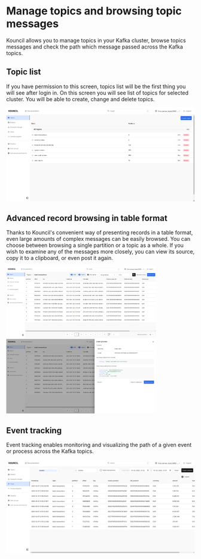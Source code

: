 # Manage topics and browsing topic messages

Kouncil allows you to manage topics in your Kafka cluster, browse topics messages and check the path
which message passed across the Kafka topics.

## Topic list

If you have permission to this screen, topics list will be the first thing you will see after login
in. On this screen you will see list of topics for selected cluster. You will be able to create,
change and delete topics.

<p align="left">
  <img src="../.github/img/kouncil_topics.png" width="820">
</p>

## Advanced record browsing in table format

Thanks to Kouncil's convenient way of presenting records in a table format, even large amounts of
complex messages can be easily browsed. You can choose between browsing a single partition or a
topic as a whole. If you wish to examine any of the messages more closely, you can view its source,
copy it to a clipboard, or even post it again.

<p align="left">
  <img src="../.github/img/kouncil_topic_details_border.png" width="400">
  <span>
    &nbsp;&nbsp;&nbsp;&nbsp;
  </span>
  <img src="../.github/img/kouncil_topic_event_details.png" width="400">
</p>

## Event tracking

Event tracking enables monitoring and visualizing the path of a given event or process across the
Kafka topics.

<p align="left">
  <img src="../.github/img/kouncil_event_tracking.png" width="820">
</p>

